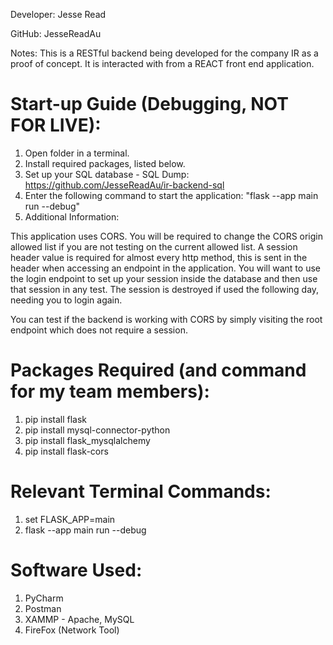 Developer: Jesse Read

GitHub: JesseReadAu

Notes:  This is a RESTful backend being developed for the company IR as a proof of concept. It is interacted with
        from a REACT front end application.

# **Start-up Guide (Debugging, NOT FOR LIVE):**
1. Open folder in a terminal.
2. Install required packages, listed below.
3. Set up your SQL database - SQL Dump: https://github.com/JesseReadAu/ir-backend-sql
4. Enter the following command to start the application: "flask --app main run --debug"
5. Additional Information:

This application uses CORS. You will be required to change the CORS origin allowed list if you are not testing on the
current allowed list. A session header value is required for almost every http method, this is sent in the header when accessing 
an endpoint in the application. You will want to use the login endpoint to set up your session inside the database and then 
use that session in any test. The session is destroyed if used the following day, needing you to login again.

You can test if the backend is working with CORS by simply visiting the root endpoint which does not require a session.

# **Packages Required (and command for my team members):**
1. pip install flask
2. pip install mysql-connector-python
3. pip install flask_mysqlalchemy
4. pip install flask-cors

# **Relevant Terminal Commands:**
1. set FLASK_APP=main
2. flask --app main run --debug


# **Software Used:**
1. PyCharm
2. Postman
3. XAMMP - Apache, MySQL
4. FireFox (Network Tool)